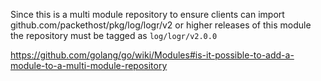 Since this is a multi module repository to ensure clients can import\
github.com/packethost/pkg/log/logr/v2 or higher releases of this module\
the repository must be tagged as `log/logr/v2.0.0`

https://github.com/golang/go/wiki/Modules#is-it-possible-to-add-a-module-to-a-multi-module-repository
